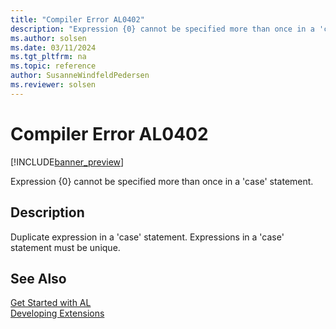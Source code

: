 ```yaml
---
title: "Compiler Error AL0402"
description: "Expression {0} cannot be specified more than once in a 'case' statement."
ms.author: solsen
ms.date: 03/11/2024
ms.tgt_pltfrm: na
ms.topic: reference
author: SusanneWindfeldPedersen
ms.reviewer: solsen
---
```

[//]: # (START>DO_NOT_EDIT)
[//]: # (IMPORTANT:Do not edit any of the content between here and the END>DO_NOT_EDIT.)
[//]: # (Any modifications should be made in the .xml files in the ModernDev repo.)
# Compiler Error AL0402

[!INCLUDE[banner_preview](../includes/banner_preview.md)]

Expression {0} cannot be specified more than once in a 'case' statement.


## Description
Duplicate expression in a 'case' statement. Expressions in a 'case' statement must be unique.  

[//]: # (IMPORTANT: END>DO_NOT_EDIT)
## See Also  
[Get Started with AL](../devenv-get-started.md)  
[Developing Extensions](../devenv-dev-overview.md)  